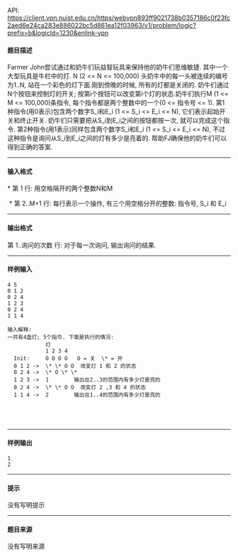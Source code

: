 API: https://client.vpn.nuist.edu.cn/https/webvpn893ff9021738b0357186c0f23fc2aed6e24ca283e886022bc5d861ea12f03963/v1/problem/logic?prefix=b&logicId=1230&enlink-vpn

#### 题目描述

Farmer John尝试通过和奶牛们玩益智玩具来保持他的奶牛们思维敏捷. 其中一个大型玩具是牛栏中的灯. N (2 <= N <= 100,000) 头奶牛中的每一头被连续的编号为1..N, 站在一个彩色的灯下面.刚到傍晚的时候, 所有的灯都是关闭的. 奶牛们通过N个按钮来控制灯的开关; 按第i个按钮可以改变第i个灯的状态.奶牛们执行M (1 <= M <= 100,000)条指令, 每个指令都是两个整数中的一个(0 <= 指令号 <= 1). 第1种指令(用0表示)包含两个数字S\_i和E\_i (1 <= S\_i <= E\_i <= N), 它们表示起始开关和终止开关. 奶牛们只需要把从S\_i到E\_i之间的按钮都按一次, 就可以完成这个指令. 第2种指令(用1表示)同样包含两个数字S\_i和E\_i (1 <= S\_i <= E\_i <= N), 不过这种指令是询问从S\_i到E\_i之间的灯有多少是亮着的. 帮助FJ确保他的奶牛们可以得到正确的答案.

---

#### 输入格式

\* 第 1 行: 用空格隔开的两个整数N和M

 \* 第 2..M+1 行: 每行表示一个操作, 有三个用空格分开的整数: 指令号, S\_i 和 E\_i

---

#### 输出格式

第 1..询问的次数 行: 对于每一次询问, 输出询问的结果.

---

#### 样例输入
```
4 5
0 1 2
0 2 4
1 2 3
0 2 4
1 1 4

输入解释:
一共有4盏灯; 5个指令. 下面是执行的情况:
	        灯
            1 2 3 4
  Init:     O O O O   O = 关  \* = 开
  0 1 2 ->  \* \* O O  改变灯 1 和 2 的状态
  0 2 4 ->  \* O \* \*
  1 2 3 ->  1        输出在2..3的范围内有多少灯是亮的
  0 2 4 ->  \* \* O O  改变灯 2 ,3 和 4 的状态
  1 1 4 ->  2        输出在1..4的范围内有多少灯是亮的





```

---

#### 样例输出
```
1
2

```

---

#### 提示

没有写明提示

---

#### 题目来源

没有写明来源